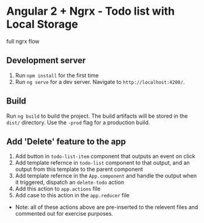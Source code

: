 # Angular 2 + Ngrx - Todo list with Local Storage

full ngrx flow

## Development server
1. Run `npm install` for the first time
2. Run `ng serve` for a dev server. Navigate to `http://localhost:4200/`.

## Build
Run `ng build` to build the project. The build artifacts will be stored in the `dist/` directory. Use the `-prod` flag for a production build.


## Add 'Delete' feature to the app
1. Add button in `todo-list-item` component that outputs an event on click
2. Add template refernce in `todo-list` component to that output, and an output from this template to the parent component
3. Add template refernce in the `App.component` and handle the output when it triggered, dispatch an `delete-todo` action
4. Add this action to `app.actions` file
5. Add case to this action in the `app.reducer` file

* Note: all of these actions above are pre-inserted to the relevent files and commented out for exercise purposes.
